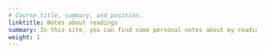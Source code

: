 ```yaml
---
# Course title, summary, and position.
linktitle: Notes about readings
summary: In this site, you can find some personal notes about my readings related to my research.
weight: 1
---
```


 
